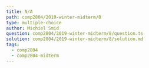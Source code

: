 ```yaml
---
title: N/A
path: comp2804/2019-winter-midterm/8
type: multiple-choice
author: Michiel Smid
question: comp2804/2019-winter-midterm/8/question.ts
solution: comp2804/2019-winter-midterm/8/solution.md
tags:
  - comp2804
  - comp2804-midterm
---
```

